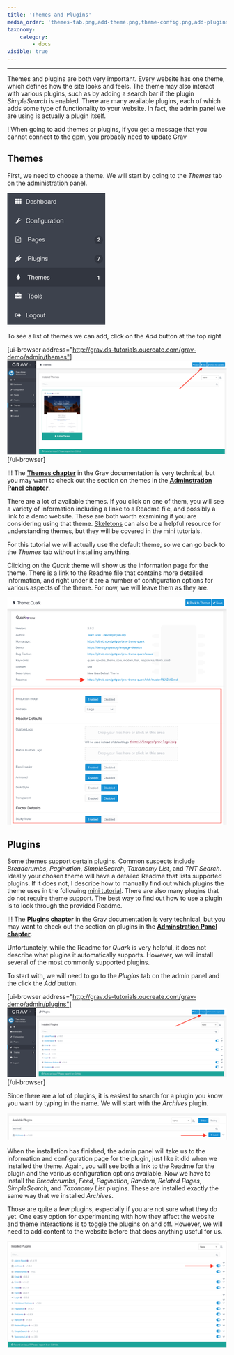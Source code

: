```yaml
---
title: 'Themes and Plugins'
media_order: 'themes-tab.png,add-theme.png,theme-config.png,add-plugins.png,install-archives.png'
taxonomy:
    category:
        - docs
visible: true
---
```


---

Themes and plugins are both very important. Every website has one theme, which defines how the site looks and feels. The theme may also interact with various plugins, such as by adding a search bar if the plugin _SimpleSearch_ is enabled. There are many available plugins, each of which adds some type of functionality to your website. In fact, the admin panel we are using is actually a plugin itself.

! When going to add themes or plugins, if you get a message that you cannot connect to the gpm, you probably need to update Grav

## Themes

First, we need to choose a theme. We will start by going to the _Themes_ tab on the administration panel.

![themes-tab](themes-tab.png)

To see a list of themes we can add, click on the _Add_ button at the top right

[ui-browser address="http://grav.ds-tutorials.oucreate.com/grav-demo/admin/themes"]
![add theme button](add-theme.png)
[/ui-browser]

!!! The **[Themes chapter](https://learn.getgrav.org/16/themes)** in the Grav documentation is very technical, but you may want to check out the section on themes in the **[Adminstration Panel chapter](https://learn.getgrav.org/16/admin-panel/themes)**.

There are a lot of available themes. If you click on one of them, you will see a variety of information including a linke to a Readme file, and possibly a link to a demo website. These are both worth examining if you are considering using that theme. [Skeletons](https://getgrav.http://grav.ds-tutorials.oucreate.com/mini-tutorials/understanding-themes/theme-skeletons/downloads/skeletons) can also be a helpful resource for understanding themes, but they will be covered in the mini tutorials.

For this tutorial we will actually use the default theme, so we can go back to the _Themes_ tab without installing anything.

Clicking on the _Quark_ theme will show us the information page for the theme. There is a link to the Readme file that contains more detailed information, and right under it are a number of configuration options for various aspects of the theme. For now, we will leave them as they are.

![Quark theme configuration](theme-config.png)

## Plugins

Some themes support certain plugins. Common suspects include _Breadcrumbs_, _Pagination_, _SimpleSearch_, _Taxonomy List_, and _TNT Search_. Ideally your chosen theme will have a detailed Readme that lists supported plugins. If it does not, I describe how to manually find out which plugins the theme uses in the following [mini tutorial](http://grav.ds-tutorials.oucreate.com/mini-tutorials/understanding-plugins/theme-plugins). There are also many plugins that do not require theme support. The best way to find out how to use a plugin is to look through the provided Readme.

!!! The **[Plugins chapter](https://learn.getgrav.org/16/plugins)** in the Grav documentation is very technical, but you may want to check out the section on plugins in the **[Adminstration Panel chapter](https://learn.getgrav.org/16/admin-panel/plugins)**.

Unfortunately, while the Readme for _Quark_ is very helpful, it does not describe what plugins it automatically supports. However, we will install several of the most commonly supported plugins.

To start with, we will need to go to the _Plugins_ tab on the admin panel and the click the _Add_ button.

[ui-browser address="http://grav.ds-tutorials.oucreate.com/grav-demo/admin/plugins"]
![add plugin](add-plugins.png)
[/ui-browser]

Since there are a lot of plugins, it is easiest to search for a plugin you know you want by typing in the name. We will start with the _Archives_ plugin.

![install archives plugin](install-archives.png)

When the installation has finished, the admin panel will take us to the information and configuration page for the plugin, just like it did when we installed the theme. Again, you will see both a link to the Readme for the plugin and the various configuration options available. Now we have to install the _Breadcrumbs_, _Feed_, _Pagination_, _Random_, _Related Pages_, _SimpleSearch_, and _Taxonomy List_ plugins. These are installed exactly the same way that we installed _Archives_.

Those are quite a few plugins, especially if you are not sure what they do yet. One easy option for experimenting with how they affect the website and theme interactions is to toggle the plugins on and off. However, we will need to add content to the website before that does anything useful for us.

![plugin toggles](toggle-plugins.png)
